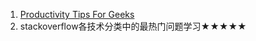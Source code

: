 1. [Productivity Tips For Geeks](https://www.thegeekstuff.com/tag/productivity-tips-for-geeks/)
2. stackoverflow各技术分类中的最热门问题学习★★★★★
